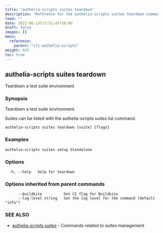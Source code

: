 ```yaml
---
title: "authelia-scripts suites teardown"
description: "Reference for the authelia-scripts suites teardown command."
lead: ""
date: 2022-06-15T17:51:47+10:00
draft: false
images: []
menu:
  reference:
    parent: "cli-authelia-scripts"
weight: 925
toc: true
---
```


## authelia-scripts suites teardown

Teardown a test suite environment

### Synopsis

Teardown a test suite environment.

Suites can be listed with the authelia-scripts suites list command.

```
authelia-scripts suites teardown [suite] [flags]
```

### Examples

```
authelia-scripts suites setup Standalone
```

### Options

```
  -h, --help   help for teardown
```

### Options inherited from parent commands

```
      --buildkite          Set CI flag for Buildkite
      --log-level string   Set the log level for the command (default "info")
```

### SEE ALSO

* [authelia-scripts suites](authelia-scripts_suites.md)	 - Commands related to suites management

